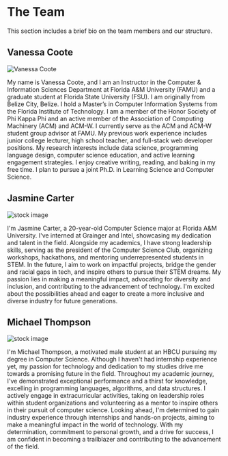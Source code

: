 # The Team
This section includes a brief bio on the team members and our structure.

## Vanessa Coote
![Vanessa Coote](https://media.licdn.com/dms/image/C5603AQEjWl3YX_bLPg/profile-displayphoto-shrink_400_400/0/1517459358592?e=1695254400&v=beta&t=YucDHiI08to_gNVCLbYPqA7yXnnRAEz4AaevvFeGhMI)

My name is Vanessa Coote, and I am an Instructor in the Computer & Information Sciences Department at Florida A&M University (FAMU) and a graduate student at Florida State University (FSU). I am originally from Belize City, Belize. I hold a Master’s in Computer Information Systems from the Florida Institute of Technology. I am a member of the Honor Society of Phi Kappa Phi and an active member of the Association of Computing Machinery (ACM) and ACM-W. I currently serve as the ACM and ACM-W student group advisor at FAMU. My previous work experience includes junior college lecturer, high school teacher, and full-stack web developer positions. My research interests include data science, programming language design, computer science education, and active learning engagement strategies. I enjoy creative writing, reading, and baking in my free time. I plan to pursue a joint Ph.D. in Learning Science and Computer Science.

## Jasmine Carter
![stock image](/img/headshots/jasmine.jpeg)

I'm Jasmine Carter, a 20-year-old Computer Science major at Florida A&M University. I've interned at Grainger and Intel, showcasing my dedication and talent in the field. Alongside my academics, I have strong leadership skills, serving as the president of the Computer Science Club, organizing workshops, hackathons, and mentoring underrepresented students in STEM. In the future, I aim to work on impactful projects, bridge the gender and racial gaps in tech, and inspire others to pursue their STEM dreams. My passion lies in making a meaningful impact, advocating for diversity and inclusion, and contributing to the advancement of technology. I'm excited about the possibilities ahead and eager to create a more inclusive and diverse industry for future generations.

## Michael Thompson
![stock image](/img/headshots/michael.jpeg)

I'm Michael Thompson, a motivated male student at an HBCU pursuing my degree in Computer Science. Although I haven't had internship experience yet, my passion for technology and dedication to my studies drive me towards a promising future in the field. Throughout my academic journey, I've demonstrated exceptional performance and a thirst for knowledge, excelling in programming languages, algorithms, and data structures. I actively engage in extracurricular activities, taking on leadership roles within student organizations and volunteering as a mentor to inspire others in their pursuit of computer science. Looking ahead, I'm determined to gain industry experience through internships and hands-on projects, aiming to make a meaningful impact in the world of technology. With my determination, commitment to personal growth, and a drive for success, I am confident in becoming a trailblazer and contributing to the advancement of the field.
